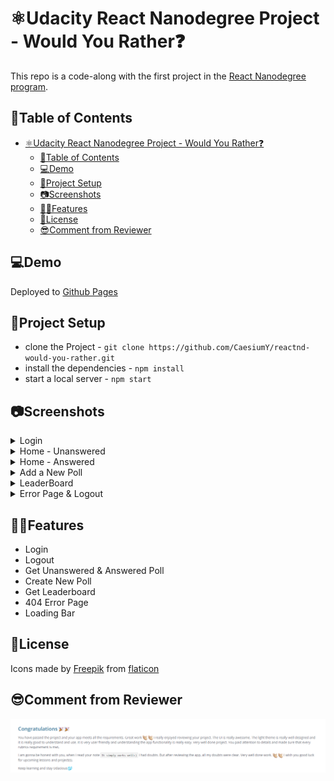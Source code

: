 # ⚛Udacity React Nanodegree Project - Would You Rather❓

This repo is a code-along with the first project in the [React Nanodegree program](https://www.udacity.com/course/react-nanodegree--nd019).

## 📌Table of Contents

- [⚛Udacity React Nanodegree Project - Would You Rather❓](#udacity-react-nanodegree-project---would-you-rather)
  - [📌Table of Contents](#table-of-contents)
  - [💻Demo](#demo)
  - [🔰Project Setup](#project-setup)
  - [📷Screenshots](#screenshots)
  - [👨‍💻Features](#features)
  - [📜License](#license)
  - [😎Comment from Reviewer](#comment-from-reviewer)

## 💻Demo

Deployed to [Github Pages](https://caesiumy.github.io/reactnd-would-you-rather/#/)

## 🔰Project Setup

- clone the Project - `git clone https://github.com/CaesiumY/reactnd-would-you-rather.git`
- install the dependencies - `npm install`
- start a local server - `npm start`

## 📷Screenshots

<details>
    <summary>Login</summary>
    <img src="./screenshots/login.png" width="600">
</details>
<details>
    <summary>Home - Unanswered</summary>
    <img src="./screenshots/home_unanswered.png" width="600">
</details>
<details>
    <summary>Home - Answered</summary>
    <img src="./screenshots/home_answered.png" width="600">
</details>
<details>
    <summary>Add a New Poll</summary>
    <img src="./screenshots/add.png" width="600">
</details>
<details>
    <summary>LeaderBoard</summary>
    <img src="./screenshots/leaderboard.png" width="600">
</details>
<details>
    <summary>Error Page & Logout</summary>
    <img src="./screenshots/404_logout.png" width="600">
</details>

## 👨‍💻Features

- Login
- Logout
- Get Unanswered & Answered Poll
- Create New Poll
- Get Leaderboard
- 404 Error Page
- Loading Bar

## 📜License

Icons made by [Freepik](https://www.flaticon.com/authors/freepik) from [flaticon](https://www.flaticon.com/)

## 😎Comment from Reviewer 

<img src="./screenshots/review.png">
